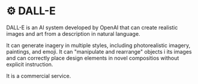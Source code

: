 # ⚙ DALL-E

DALL-E is an AI system developed by OpenAI that can create realistic images and art from a description in natural language.

It can generate inagery in multiple styles, including photorealistic imagery, paintings, and emoji. It can "manipulate and rearrange" objects i its images and can correctly place design elements in novel compositios without explicit instruction.

It is a commercial service.
